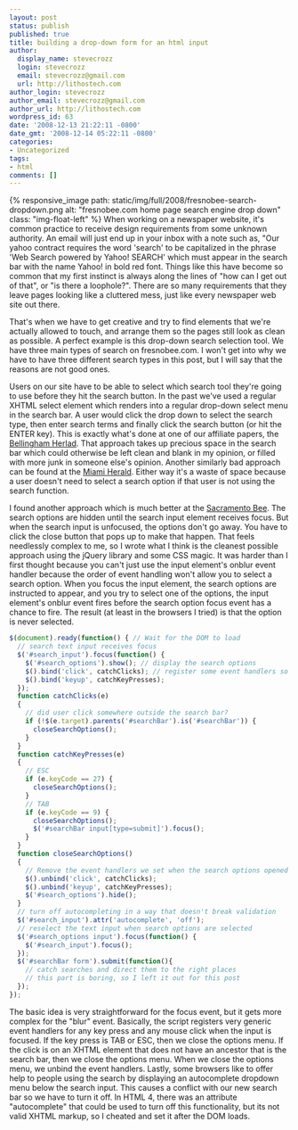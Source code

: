 ```yaml
---
layout: post
status: publish
published: true
title: building a drop-down form for an html input
author:
  display_name: stevecrozz
  login: stevecrozz
  email: stevecrozz@gmail.com
  url: http://lithostech.com
author_login: stevecrozz
author_email: stevecrozz@gmail.com
author_url: http://lithostech.com
wordpress_id: 63
date: '2008-12-13 21:22:11 -0800'
date_gmt: '2008-12-14 05:22:11 -0800'
categories:
- Uncategorized
tags:
- html
comments: []
---
```

{% responsive_image path:
static/img/full/2008/fresnobee-search-dropdown.png alt: "fresnobee.com
home page search engine drop down" class: "img-float-left" %} When
working on a newspaper website, it's common practice to receive design
requirements from some unknown authority. An email will just end up in
your inbox with a note such as, "Our yahoo contract requires the word
'search' to be capitalized in the phrase 'Web Search powered by Yahoo!
SEARCH' which must appear in the search bar with the name Yahoo! in bold
red font. Things like this have become so common that my first instinct
is always along the lines of "how can I get out of that", or "is there a
loophole?". There are so many requirements that they leave pages looking
like a cluttered mess, just like every newspaper web site out there.

That's when we have to get creative and try to find elements that we're
actually allowed to touch, and arrange them so the pages still look as
clean as possible. A perfect example is this drop-down search selection
tool. We have three main types of search on fresnobee.com. I won't get
into why we have to have three different search types in this post, but
I will say that the reasons are not good ones.

Users on our site have to be able to select which search tool they're
going to use before they hit the search button. In the past we've used a
regular XHTML select element which renders into a regular drop-down
select menu in the search bar. A user would click the drop down to
select the search type, then enter search terms and finally click the
search button (or hit the ENTER key). This is exactly what's done at one
of our affiliate papers, the [Bellingham
Herlad](http://www.bellinghamherald.com/). That approach takes up
precious space in the search bar which could otherwise be left clean and
blank in my opinion, or filled with more junk in someone else's opinion.
Another similarly bad approach can be found at the [Miami
Herald](http://www.miamiherald.com/). Either way it's a waste of space
because a user doesn't need to select a search option if that user is
not using the search function.

<!--more-->

I found another approach which is much better at the [Sacramento
Bee](http://www.sacbee.com/). The search options are hidden until the
search input element receives focus. But when the search input is
unfocused, the options don't go away. You have to click the close button
that pops up to make that happen. That feels needlessly complex to me,
so I wrote what I think is the cleanest possible approach using the
jQuery library and some CSS magic. It was harder than I first thought
because you can't just use the input element's onblur event handler
because the order of event handling won't allow you to select a search
option. When you focus the input element, the search options are
instructed to appear, and you try to select one of the options, the
input element's onblur event fires before the search option focus event
has a chance to fire. The result (at least in the browsers I tried) is
that the option is never selected.

~~~ javascript
$(document).ready(function() { // Wait for the DOM to load
  // search text input receives focus
  $('#search_input').focus(function() {
    $('#search_options').show(); // display the search options
    $().bind('click', catchClicks); // register some event handlers so we can determine when to close the search options
    $().bind('keyup', catchKeyPresses);
  });
  function catchClicks(e)
  {
    // did user click somewhere outside the search bar?
    if (!$(e.target).parents('#searchBar').is('#searchBar')) {
      closeSearchOptions();
    }
  }
  function catchKeyPresses(e)
  {
    // ESC
    if (e.keyCode == 27) {
      closeSearchOptions();
    }
    // TAB
    if (e.keyCode == 9) {
      closeSearchOptions();
      $('#searchBar input[type=submit]').focus();
    }
  }
  function closeSearchOptions()
  {
    // Remove the event handlers we set when the search options opened
    $().unbind('click', catchClicks);
    $().unbind('keyup', catchKeyPresses);
    $('#search_options').hide();
  }
  // turn off autocompleting in a way that doesn't break validation
  $('#search_input').attr('autocomplete', 'off');
  // reselect the text input when search options are selected
  $('#search_options input').focus(function() {
    $('#search_input').focus();
  });
  $('#searchBar form').submit(function(){
    // catch searches and direct them to the right places
    // this part is boring, so I left it out for this post
  });
});
~~~

The basic idea is very straightforward for the focus event, but it gets
more complex for the "blur" event. Basically, the script registers very
generic event handlers for any key press and any mouse click when the
input is focused. If the key press is TAB or ESC, then we close the
options menu. If the click is on an XHTML element that does not have an
ancestor that is the search bar, then we close the options menu. When we
close the options menu, we unbind the event handlers. Lastly, some
browsers like to offer help to people using the search by displaying an
autocomplete dropdown menu below the search input. This causes a
conflict with our new search bar so we have to turn it off. In HTML 4,
there was an attribute "autocomplete" that could be used to turn off
this functionality, but its not valid XHTML markup, so I cheated and set
it after the DOM loads.
